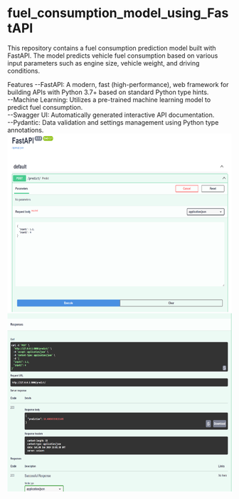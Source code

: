 # fuel_consumption_model_using_FastAPI
This repository contains a fuel consumption prediction model built with FastAPI.
The model predicts vehicle fuel consumption based on various input parameters such as engine size, vehicle weight, and driving conditions.

Features
--FastAPI: A modern, fast (high-performance), web framework for building APIs with Python 3.7+ based on standard Python type hints.<br>
--Machine Learning: Utilizes a pre-trained machine learning model to predict fuel consumption.<br>
--Swagger UI: Automatically generated interactive API documentation.<br>
--Pydantic: Data validation and settings management using Python type annotations.
<img src="1.png" alt="Image description" width="600" height="400">
<img src="2.png" alt="Image description" width="600" height="400">
